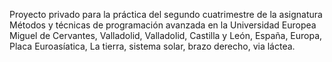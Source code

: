 Proyecto privado para la práctica del segundo cuatrimestre de la asignatura Métodos y técnicas de programación avanzada en la Universidad Europea Miguel de Cervantes,
Valladolid, Valladolid, Castilla y León, España, Europa, Placa Euroasíatica, La tierra, sistema solar, brazo derecho, via láctea.
